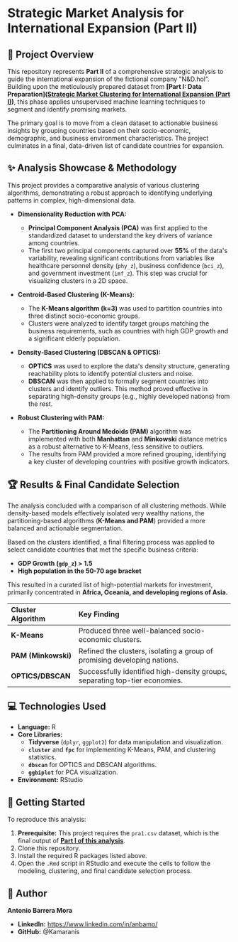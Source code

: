 # Strategic Market Analysis for International Expansion (Part II)
## 📄 Project Overview

This repository represents **Part II** of a comprehensive strategic analysis to guide the international expansion of the fictional company "N&D.hol". Building upon the meticulously prepared dataset from **[Part I: Data Preparation]([Strategic Market Clustering for International Expansion (Part I)](https://github.com/Kamaranis/Strategic-Market-Analysis-for-International-Expansion-Part-I-))**, this phase applies unsupervised machine learning techniques to segment and identify promising markets.

The primary goal is to move from a clean dataset to actionable business insights by grouping countries based on their socio-economic, demographic, and business environment characteristics. The project culminates in a final, data-driven list of candidate countries for expansion.

## ✨ Analysis Showcase & Methodology

This project provides a comparative analysis of various clustering algorithms, demonstrating a robust approach to identifying underlying patterns in complex, high-dimensional data.

*   **Dimensionality Reduction with PCA:**
    *   **Principal Component Analysis (PCA)** was first applied to the standardized dataset to understand the key drivers of variance among countries.
    *   The first two principal components captured over **55%** of the data's variability, revealing significant contributions from variables like healthcare personnel density (`phy_z`), business confidence (`bci_z`), and government investment (`imf_z`). This step was crucial for visualizing clusters in a 2D space.

*   **Centroid-Based Clustering (K-Means):**
    *   The **K-Means algorithm (k=3)** was used to partition countries into three distinct socio-economic groups.
    *   Clusters were analyzed to identify target groups matching the business requirements, such as countries with high GDP growth and a significant elderly population.

*   **Density-Based Clustering (DBSCAN & OPTICS):**
    *   **OPTICS** was used to explore the data's density structure, generating reachability plots to identify potential clusters and noise.
    *   **DBSCAN** was then applied to formally segment countries into clusters and identify outliers. This method proved effective in separating high-density groups (e.g., highly developed nations) from the rest.

*   **Robust Clustering with PAM:**
    *   The **Partitioning Around Medoids (PAM)** algorithm was implemented with both **Manhattan** and **Minkowski** distance metrics as a robust alternative to K-Means, less sensitive to outliers.
    *   The results from PAM provided a more refined grouping, identifying a key cluster of developing countries with positive growth indicators.

## 🏆 Results & Final Candidate Selection

The analysis concluded with a comparison of all clustering methods. While density-based models effectively isolated very wealthy nations, the partitioning-based algorithms (**K-Means and PAM**) provided a more balanced and actionable segmentation.

Based on the clusters identified, a final filtering process was applied to select candidate countries that met the specific business criteria:
*   **GDP Growth (`gdp_z`) > 1.5**
*   **High population in the 50-70 age bracket**

This resulted in a curated list of high-potential markets for investment, primarily concentrated in **Africa, Oceania, and developing regions of Asia.**

| Cluster Algorithm | Key Finding |
| :--- | :--- |
| **K-Means** | Produced three well-balanced socio-economic clusters. |
| **PAM (Minkowski)**| Refined the clusters, isolating a group of promising developing nations. |
| **OPTICS/DBSCAN**| Successfully identified high-density groups, separating top-tier economies. |

## 💻 Technologies Used

*   **Language:** R
*   **Core Libraries:**
    *   **Tidyverse** (`dplyr`, `ggplot2`) for data manipulation and visualization.
    *   **`cluster`** and **`fpc`** for implementing K-Means, PAM, and clustering statistics.
    *   **`dbscan`** for OPTICS and DBSCAN algorithms.
    *   **`ggbiplot`** for PCA visualization.
*   **Environment:** RStudio

## 🚀 Getting Started

To reproduce this analysis:
1.  **Prerequisite:** This project requires the `pra1.csv` dataset, which is the final output of **[Part I of this analysis](https://github.com/Kamaranis/Strategic-Market-Analysis-for-International-Expansion-Part-I-)**.
2.  Clone this repository.
3.  Install the required R packages listed above.
4.  Open the `.Rmd` script in RStudio and execute the cells to follow the modeling, clustering, and final candidate selection process.

## 👤 Author

**Antonio Barrera Mora**

*   **LinkedIn:** https://www.linkedin.com/in/anbamo/
*   **GitHub:** @Kamaranis

